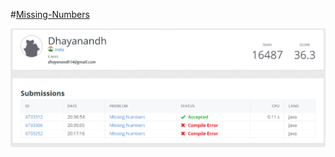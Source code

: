 #[Missing-Numbers](https://open.kattis.com/problems/missingnumbers)

![Missing-Numbers](/MissingNumbers.png)
